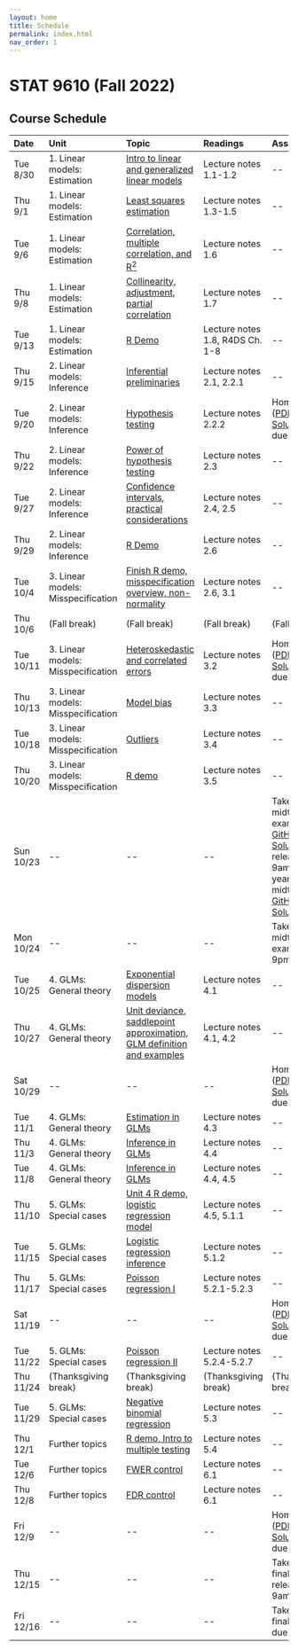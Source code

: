 ```yaml
---
layout: home
title: Schedule
permalink: index.html
nav_order: 1
---
```


# STAT 9610 (Fall 2022)

## Course Schedule

Date | Unit | Topic | Readings | Assignments
:---|:---|:---|:---|:---
Tue 8/30 | 1. Linear models: Estimation | [Intro to linear and generalized linear models](https://upenn.hosted.panopto.com/Panopto/Pages/Viewer.aspx?id=622ed284-1d60-432d-9b36-af00012ba755) | Lecture notes 1.1-1.2  | --
Thu 9/1	| 1. Linear models: Estimation | [Least squares estimation](https://upenn.hosted.panopto.com/Panopto/Pages/Viewer.aspx?id=764934e7-7872-4de9-8c9b-af0200f2b941) | Lecture notes 1.3-1.5 | --
Tue 9/6	| 1. Linear models: Estimation | [Correlation, multiple correlation, and R<sup>2</sup>](https://upenn.hosted.panopto.com/Panopto/Pages/Viewer.aspx?id=0822ba5f-d187-4c2c-8535-af08010e0b74)  | Lecture notes 1.6 | --
Thu 9/8 | 1. Linear models: Estimation | [Collinearity, adjustment, partial correlation](https://upenn.hosted.panopto.com/Panopto/Pages/Viewer.aspx?id=60fffec1-1087-46ce-adf1-af0301546007) | Lecture notes 1.7 | --
Tue 9/13 | 1. Linear models: Estimation | [R Demo](https://upenn.hosted.panopto.com/Panopto/Pages/Viewer.aspx?id=7020cf3c-fa28-46a3-933c-af03016ee0db) | Lecture notes 1.8, R4DS Ch. 1-8 | --
Thu 9/15 | 2. Linear models: Inference | [Inferential preliminaries](https://upenn.hosted.panopto.com/Panopto/Pages/Viewer.aspx?id=9a7f0685-c21e-4c1e-bb52-af04011dd5cf) | Lecture notes 2.1, 2.2.1 | --
Tue 9/20 | 2. Linear models: Inference | [Hypothesis testing](https://upenn.hosted.panopto.com/Panopto/Pages/Viewer.aspx?id=b859024f-a5b4-4f15-a280-af0901125930) | Lecture notes 2.2.2 | Homework 1 ([PDF](https://katsevich-teaching.github.io/stat-9610-fall-2022/assets/homework-1.pdf), [GitHub](https://classroom.github.com/a/Au0hJo0o), [Solutions](https://canvas.upenn.edu/courses/1667344/files/folder/Homework%20Solutions?preview=113926690)) due at 10am
Thu 9/22 | 2. Linear models: Inference | [Power of hypothesis testing](https://upenn.hosted.panopto.com/Panopto/Pages/Viewer.aspx?id=588338b5-871a-4890-92a7-af1101416ef7) | Lecture notes 2.3 | --
Tue 9/27 | 2. Linear models: Inference | [Confidence intervals, practical considerations](https://upenn.hosted.panopto.com/Panopto/Pages/Viewer.aspx?id=3b9b9aaa-acc8-4110-96aa-af17014a3126) | Lecture notes 2.4, 2.5 | --
Thu 9/29 | 2. Linear models: Inference | [R Demo](https://upenn.hosted.panopto.com/Panopto/Pages/Viewer.aspx?id=83689429-1c0f-464d-96d1-af1e0111a9ad) | Lecture notes 2.6 | --
Tue 10/4 | 3. Linear models: Misspecification | [Finish R demo, misspecification overview, non-normality](https://upenn.hosted.panopto.com/Panopto/Pages/Viewer.aspx?id=7c49e135-ca9b-42a6-af34-af0f0126631e) | Lecture notes 2.6, 3.1 | --
Thu 10/6 | (Fall break) | (Fall break) | (Fall break) | (Fall break)
Tue 10/11	| 3. Linear models: Misspecification | [Heteroskedastic and correlated errors](https://upenn.hosted.panopto.com/Panopto/Pages/Viewer.aspx?id=7209ba75-daed-4d76-91ad-af1600fb435c) | Lecture notes 3.2 | Homework 2 ([PDF](https://katsevich-teaching.github.io/stat-9610-fall-2022/assets/homework-2.pdf), [GitHub](https://classroom.github.com/a/YdbCa9nl), [Solutions](https://canvas.upenn.edu/courses/1667344/files/folder/Homework%20Solutions?preview=114878529)) due at 10am
Thu 10/13 | 3. Linear models: Misspecification | [Model bias](https://upenn.hosted.panopto.com/Panopto/Pages/Viewer.aspx?id=cbf4db1d-a8c2-4f88-a76d-af2701397555) | Lecture notes 3.3 | --
Tue 10/18	| 3. Linear models: Misspecification | [Outliers](https://upenn.hosted.panopto.com/Panopto/Pages/Viewer.aspx?id=08d4c41d-7e9f-4e9e-8220-af2e01617cc1) | Lecture notes 3.4 | --
Thu 10/20	| 3. Linear models: Misspecification | [R demo](https://upenn.hosted.panopto.com/Panopto/Pages/Viewer.aspx?id=d5c7c517-e051-47a2-a68c-af2e016acc89) | Lecture notes 3.5 | --
Sun 10/23	| --	| --	| --	| Take-home midterm exam ([PDF](https://katsevich-teaching.github.io/stat-9610-fall-2022/assets/midterm-fall-2022.pdf), [GitHub](https://classroom.github.com/a/POGEGiuW), [Solutions](https://canvas.upenn.edu/courses/1667344/files/folder/Exam%20Solutions?preview=115323235)) released at 9am (last year's midterm [PDF](https://katsevich-teaching.github.io/stat-9610-fall-2022/assets/midterm-fall-2021.pdf), [GitHub](https://classroom.github.com/a/PshJiEP_), [Solutions](https://canvas.upenn.edu/courses/1667344/files/folder/Exam%20Solutions?preview=114981125))
Mon 10/24	| --	| --	| --	| Take-home midterm exam due at 9pm
Tue 10/25	| 4. GLMs: General theory | [Exponential dispersion models](https://upenn.hosted.panopto.com/Panopto/Pages/Viewer.aspx?id=7a5fbfb2-a6d6-4cb3-b5ce-af31015c7daf) | Lecture notes 4.1 | --
Thu 10/27	| 4. GLMs: General theory | [Unit deviance, saddlepoint approximation, GLM definition and examples](https://upenn.hosted.panopto.com/Panopto/Pages/Viewer.aspx?id=d6399f0f-ddf7-45cc-ab9e-af3200e4fa89) | Lecture notes 4.1, 4.2 | --
Sat 10/29	| -- | -- | -- | Homework 3 ([PDF](https://katsevich-teaching.github.io/stat-9610-fall-2022/assets/homework-3.pdf), [GitHub](https://classroom.github.com/a/izYHd83O), [Solutions](https://canvas.upenn.edu/courses/1667344/files/folder/Homework%20Solutions?preview=116082603)) due at 9pm
Tue 11/1	| 4. GLMs: General theory | [Estimation in GLMs](https://upenn.hosted.panopto.com/Panopto/Pages/Viewer.aspx?id=d3842759-ece0-4160-bb67-af3b0149addb) | Lecture notes 4.3  | --
Thu 11/3	| 4. GLMs: General theory | [Inference in GLMs](https://upenn.hosted.panopto.com/Panopto/Pages/Viewer.aspx?id=369fbdd3-8740-4577-b9de-af3c0137357d) | Lecture notes 4.4 | --
Tue 11/8	| 4. GLMs: General theory | [Inference in GLMs](https://upenn.hosted.panopto.com/Panopto/Pages/Viewer.aspx?id=d0340634-64f8-4350-ac0b-af3c0149d8f3) |  Lecture notes 4.4, 4.5 | --
Thu 11/10	| 5. GLMs: Special cases | [Unit 4 R demo, logistic regression model](https://upenn.hosted.panopto.com/Panopto/Pages/Viewer.aspx?id=f2095979-1c32-4b83-ab7d-af3f0103fb3c) | Lecture notes 4.5, 5.1.1 | --
Tue 11/15	| 5. GLMs: Special cases | [Logistic regression inference](https://upenn.hosted.panopto.com/Panopto/Pages/Viewer.aspx?id=c57e31e6-4b49-475b-9dff-af4000f07762) | Lecture notes 5.1.2 | --
Thu 11/17	| 5. GLMs: Special cases | [Poisson regression I](https://upenn.hosted.panopto.com/Panopto/Pages/Viewer.aspx?id=2bed2cb5-b835-4e59-a832-af40014104b3) | Lecture notes 5.2.1-5.2.3 | --
Sat 11/19 | -- | -- | -- | Homework 4 ([PDF](https://katsevich-teaching.github.io/stat-9610-fall-2022/assets/homework-4.pdf), [GitHub](https://classroom.github.com/a/g_MHMcQT), [Solutions](https://canvas.upenn.edu/courses/1667344/files/folder/Homework%20Solutions?preview=116719258)) due at 9pm
Tue 11/22	| 5. GLMs: Special cases | [Poisson regression II](https://upenn.hosted.panopto.com/Panopto/Pages/Viewer.aspx?id=4ee7593b-1b08-42cf-becc-af520164708f) | Lecture notes 5.2.4-5.2.7 | --
Thu 11/24 | (Thanksgiving break) | (Thanksgiving break)	| (Thanksgiving break) | (Thanksgiving break)
Tue 11/29	| 5. GLMs: Special cases | [Negative binomial regression](https://upenn.hosted.panopto.com/Panopto/Pages/Viewer.aspx?id=c4474f89-0f18-493f-820a-af5401725ec1) | Lecture notes 5.3 | --
Thu 12/1	| Further topics | [R demo, Intro to multiple testing](https://upenn.hosted.panopto.com/Panopto/Pages/Viewer.aspx?id=b7b5b3cc-0940-4ef7-8a69-af54017df540) | Lecture notes 5.4 | --
Tue 12/6	| Further topics | [FWER control](https://upenn.hosted.panopto.com/Panopto/Pages/Viewer.aspx?id=8c9da21a-67ef-4db1-bb19-af5b01636523) | Lecture notes 6.1 | --
Thu 12/8 | Further topics | [FDR control](https://upenn.hosted.panopto.com/Panopto/Pages/Viewer.aspx?id=7b6e546e-e7db-4f47-8256-af5b017290e4) | Lecture notes 6.1 | --
Fri 12/9 | -- | -- | -- |  Homework 5 ([PDF](https://katsevich-teaching.github.io/stat-9610-fall-2022/assets/homework-5.pdf), [GitHub](https://classroom.github.com/a/B2WF_Who), [Solutions](https://canvas.upenn.edu/courses/1667344/files/folder/Homework%20Solutions?preview=117112279)) due at 9pm
Thu 12/15 | -- | -- | -- | Take-home final exam released at 9am
Fri 12/16 | -- | -- | -- | Take-home final exam due at 9pm
